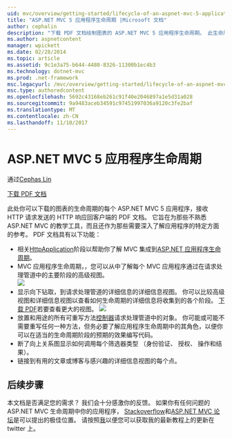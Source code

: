 ```yaml
---
uid: mvc/overview/getting-started/lifecycle-of-an-aspnet-mvc-5-application
title: "ASP.NET MVC 5 应用程序生命周期 |Microsoft 文档"
author: cephalin
description: "下载 PDF 文档绘制图表的 ASP.NET MVC 5 应用程序生命周期。 此生命周期文档提供的 MVC 生命周期的高级视图..."
ms.author: aspnetcontent
manager: wpickett
ms.date: 02/28/2014
ms.topic: article
ms.assetid: 9c1e3a75-b644-4480-8326-11300b1ec4b3
ms.technology: dotnet-mvc
ms.prod: .net-framework
msc.legacyurl: /mvc/overview/getting-started/lifecycle-of-an-aspnet-mvc-5-application
msc.type: authoredcontent
ms.openlocfilehash: 5692c43168eb261c91f40e2046897a1e5d31a028
ms.sourcegitcommit: 9a9483aceb34591c97451997036a9120c3fe2baf
ms.translationtype: MT
ms.contentlocale: zh-CN
ms.lasthandoff: 11/10/2017
---
```

<a name="lifecycle-of-an-aspnet-mvc-5-application"></a>ASP.NET MVC 5 应用程序生命周期
====================
通过[Cephas Lin](https://github.com/cephalin)

[下载 PDF 文档](lifecycle-of-an-aspnet-mvc-5-application/_static/lifecycle-of-an-aspnet-mvc-5-application1.pdf)

此处你可以下载的图表的生命周期的每个 ASP.NET MVC 5 应用程序，接收 HTTP 请求发送的 HTTP 响应回客户端的 PDF 文档。 它旨在为那些不熟悉 ASP.NET MVC 的教学工具，而且还作为那些需要深入了解应用程序的特定方面的参考。 PDF 文档具有以下功能：

- 相关[HttpApplication](https://msdn.microsoft.com/en-us/library/system.web.httpapplication.aspx)阶段以帮助你了解 MVC 集成到[ASP.NET 应用程序生命周期](https://msdn.microsoft.com/en-us/library/bb470252.aspx)。
- MVC 应用程序生命周期，，您可以从中了解每个 MVC 应用程序通过在请求处理管道中的主要阶段的高级视图。  
    ![](lifecycle-of-an-aspnet-mvc-5-application/_static/image1.jpg)
- 显示向下钻取，到请求处理管道的详细信息的详细信息视图。 你可以比较高级视图和详细信息视图以查看如何生命周期的详细信息将收集到的各个阶段。 [下载 PDF](lifecycle-of-an-aspnet-mvc-5-application/_static/lifecycle-of-an-aspnet-mvc-5-application1.pdf)若要查看更大的视图。
    ![](lifecycle-of-an-aspnet-mvc-5-application/_static/image2.jpg)
- 放置和用途的所有可重写方法[控制器](https://msdn.microsoft.com/en-us/library/system.web.mvc.controller.aspx)请求处理管道中的对象。 你可能或可能不需要重写任何一种方法，但务必要了解应用程序生命周期中的其角色，以便你可以在适当的生命周期阶段的预期的效果编写代码。
- 断了向上关系图显示如何调用每个筛选器类型 （身份验证、 授权、 操作和结果）。
- 链接到有用的文章或博客与感兴趣的详细信息视图的每个点。


## <a name="next-steps"></a>后续步骤

本文档是否满足您的需求？ 我们会十分感激你的反馈。 如果你有任何问题的 ASP.NET MVC 生命周期中你的应用程序， [Stackoverflow](http://stackoverflow.com/help)和[ASP.NET MVC 论坛](https://forums.asp.net/1146.aspx)是可以提出的极佳位置。 请按照[我](https://twitter.com/Cephas_MSFT)以便您可以获取我的最新教程上的更新在 twitter 上。
